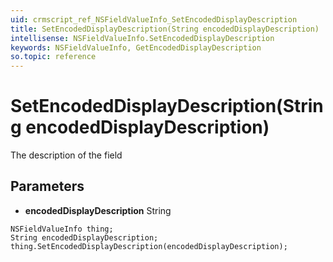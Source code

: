 ```yaml
---
uid: crmscript_ref_NSFieldValueInfo_SetEncodedDisplayDescription
title: SetEncodedDisplayDescription(String encodedDisplayDescription)
intellisense: NSFieldValueInfo.SetEncodedDisplayDescription
keywords: NSFieldValueInfo, GetEncodedDisplayDescription
so.topic: reference
---
```


# SetEncodedDisplayDescription(String encodedDisplayDescription)

The description of the field

## Parameters

* **encodedDisplayDescription** String

```crmscript
NSFieldValueInfo thing;
String encodedDisplayDescription;
thing.SetEncodedDisplayDescription(encodedDisplayDescription);
```


